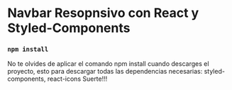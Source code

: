 # Navbar Resopnsivo con React y Styled-Components

### `npm install`

No te olvides de aplicar el comando npm install cuando descarges el proyecto, esto para descargar todas las dependencias necesarias: styled-components, react-icons
Suerte!!!
